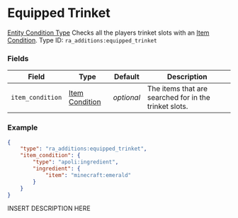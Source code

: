 # Equipped Trinket
[Entity Condition Type](../entity_condition_types.md)
Checks all the players trinket slots with an [Item Condition](https://origins.readthedocs.io/en/latest/types/item_condition_types/).
Type ID: `ra_additions:equipped_trinket`
### Fields
Field | Type | Default | Description
------|------|---------|-------------
`item_condition` | [Item Condition](../data_types/item_condition.md) | _optional_ | The items that are searched for in the trinket slots.

### Example
```json
{
    "type": "ra_additions:equipped_trinket",
    "item_condition": {
        "type": "apoli:ingredient",
        "ingredient": {
            "item": "minecraft:emerald"
        }
    }
}```
INSERT DESCRIPTION HERE
